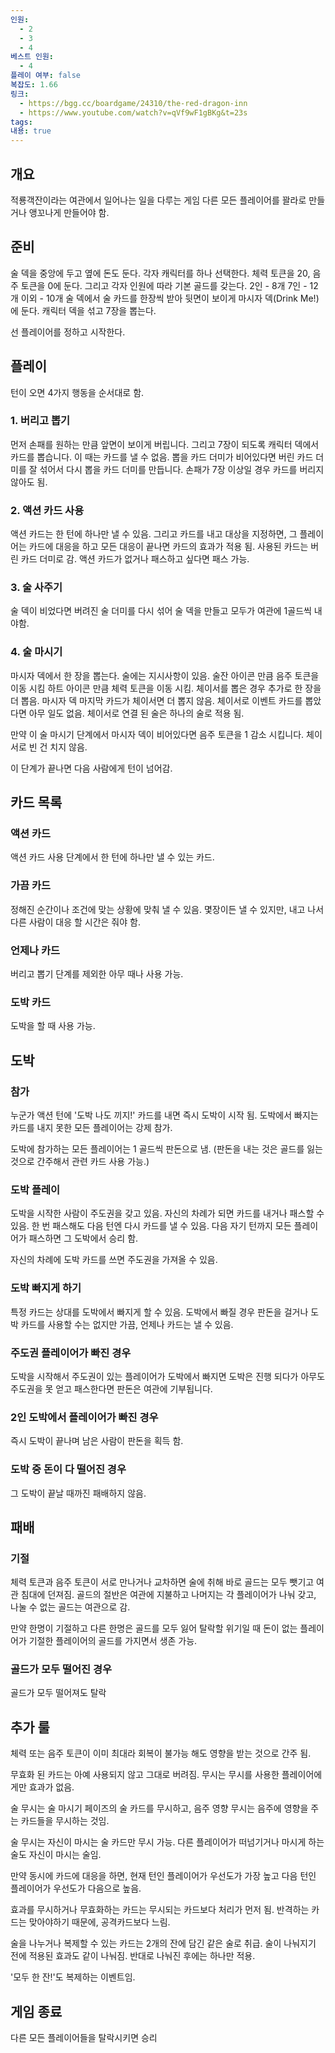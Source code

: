 ```yaml
---
인원:
  - 2
  - 3
  - 4
베스트 인원:
  - 4
플레이 여부: false
복잡도: 1.66
링크:
  - https://bgg.cc/boardgame/24310/the-red-dragon-inn
  - https://www.youtube.com/watch?v=qVf9wF1gBKg&t=23s
tags:
내용: true
---
```

## 개요
적룡객잔이라는 여관에서 일어나는 일을 다루는 게임
다른 모든 플레이어를 꽐라로 만들거나 앵꼬나게 만들어야 함.
## 준비
술 덱을 중앙에 두고 옆에 돈도 둔다.
각자 캐릭터를 하나 선택한다.
체력 토큰을 20, 음주 토큰을 0에 둔다.
그리고 각자 인원에 따라 기본 골드를 갖는다.
2인 - 8개
7인 - 12개
이외 - 10개
술 덱에서 술 카드를 한장씩 받아 뒷면이 보이게 마시자 덱(Drink Me!)에 둔다.
캐릭터 덱을 섞고 7장을 뽑는다.

선 플레이어를 정하고 시작한다.
## 플레이
턴이 오면 4가지 행동을 순서대로 함.
### 1. 버리고 뽑기
먼저 손패를 원하는 만큼 앞면이 보이게 버립니다.
그리고 7장이 되도록 캐릭터 덱에서 카드를 뽑습니다.
이 때는 카드를 낼 수 없음.
뽑을 카드 더미가 비어있다면 버린 카드 더미를 잘 섞어서 다시 뽑을 카드 더미를 만듭니다.
손패가 7장 이상일 경우 카드를 버리지 않아도 됨.
### 2. 액션 카드 사용
액션 카드는 한 턴에 하나만 낼 수 있음.
그리고 카드를 내고 대상을 지정하면, 그 플레이어는 카드에 대응을 하고
모든 대응이 끝나면 카드의 효과가 적용 됨.
사용된 카드는 버린 카드 더미로 감.
액션 카드가 없거나 패스하고 싶다면 패스 가능.
### 3. 술 사주기
술 덱이 비었다면 버려진 술 더미를 다시 섞어 술 덱을 만들고
모두가 여관에 1골드씩 내야함.
### 4. 술 마시기
마시자 덱에서 한 장을 뽑는다.
술에는 지시사항이 있음.
술잔 아이콘 만큼 음주 토큰을 이동 시킴
하트 아이콘 만큼 체력 토큰을 이동 시킴.
체이서를 뽑은 경우 추가로 한 장을 더 뽑음.
마시자 덱 마지막 카드가 체이서면 더 뽑지 않음.
체이서로 이벤트 카드를 뽑았다면 아무 일도 없음.
체이서로 연결 된 술은 하나의 술로 적용 됨.

만약 이 술 마시기 단계에서 마시자 덱이 비어있다면 음주 토큰을 1 감소 시킵니다.
체이서로 빈 건 치지 않음.

이 단계가 끝나면 다음 사람에게 턴이 넘어감.
## 카드 목록
### 액션 카드
액션 카드 사용 단계에서 한 턴에 하나만 낼 수 있는 카드.
### 가끔 카드
정해진 순간이나 조건에 맞는 상황에 맞춰 낼 수 있음.
몇장이든 낼 수 있지만, 내고 나서 다른 사람이 대응 할 시간은 줘야 함.
### 언제나 카드
버리고 뽑기 단계를 제외한 아무 때나 사용 가능.
### 도박 카드
도박을 할 때 사용 가능.
## 도박
### 참가
누군가 액션 턴에 '도박 나도 끼지!' 카드를 내면 즉시 도박이 시작 됨.
도박에서 빠지는 카드를 내지 못한 모든 플레이어는 강제 참가.

도박에 참가하는 모든 플레이어는 1 골드씩 판돈으로 냄.
(판돈을 내는 것은 골드를 잃는 것으로 간주해서 관련 카드 사용 가능.)
### 도박 플레이
도박을 시작한 사람이 주도권을 갖고 있음.
자신의 차례가 되면 카드를 내거나 패스할 수 있음.
한 번 패스해도 다음 턴엔 다시 카드를 낼 수 있음.
다음 자기 턴까지 모든 플레이어가 패스하면 그 도박에서 승리 함.

자신의 차례에 도박 카드를 쓰면 주도권을 가져올 수 있음.
### 도박 빠지게 하기
특정 카드는 상대를 도박에서 빠지게 할 수 있음.
도박에서 빠질 경우 판돈을 걸거나 도박 카드를 사용할 수는 없지만
가끔, 언제나 카드는 낼 수 있음.
### 주도권 플레이어가 빠진 경우
도박을 시작해서 주도권이 있는 플레이어가 도박에서 빠지면
도박은 진행 되다가 아무도 주도권을 못 얻고 패스한다면
판돈은 여관에 기부됩니다.
### 2인 도박에서 플레이어가 빠진 경우
즉시 도박이 끝나며 남은 사람이 판돈을 획득 함.
### 도박 중 돈이 다 떨어진 경우
그 도박이 끝날 때까진 패배하지 않음.
## 패배
### 기절
체력 토큰과 음주 토큰이 서로 만나거나 교차하면
술에 취해 바로 골드는 모두 뺏기고 여관 침대에 던져짐.
골드의 절반은 여관에 지불하고
나머지는 각 플레이어가 나눠 갖고, 나눌 수 없는 골드는 여관으로 감.

만약 한명이 기절하고 다른 한명은 골드를 모두 잃어 탈락할 위기일 때
돈이 없는 플레이어가 기절한 플레이어의 골드를 가지면서 생존 가능.
### 골드가 모두 떨어진 경우
골드가 모두 떨어져도 탈락
## 추가 룰
체력 또는 음주 토큰이 이미 최대라 회복이 불가능 해도
영향을 받는 것으로 간주 됨.

무효화 된 카드는 아예 사용되지 않고 그대로 버려짐.
무시는 무시를 사용한 플레이어에게만 효과가 없음.

술 무시는 술 마시기 페이즈의 술 카드를 무시하고,
음주 영향 무시는 음주에 영향을 주는 카드들을 무시하는 것임.

술 무시는 자신이 마시는 술 카드만 무시 가능.
다른 플레이어가 떠넘기거나 마시게 하는 술도 자신이 마시는 술임.

만약 동시에 카드에 대응을 하면, 현재 턴인 플레이어가 우선도가 가장 높고
다음 턴인 플레이어가 우선도가 다음으로 높음.

효과를 무시하거나 무효화하는 카드는 무시되는 카드보다 처리가 먼저 됨.
반격하는 카드는 맞아야하기 때문에, 공격카드보다 느림.

술을 나누거나 복제할 수 있는 카드는 2개의 잔에 담긴 같은 술로 취급.
술이 나눠지기 전에 적용된 효과도 같이 나눠짐.
반대로 나눠진 후에는 하나만 적용.

'모두 한 잔!'도 복제하는 이벤트임.
## 게임 종료
다른 모든 플레이어들을 탈락시키면 승리
